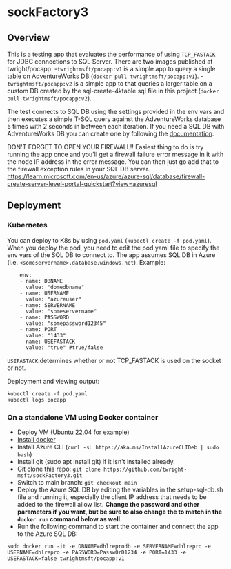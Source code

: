 # sockFactory3

## Overview
This is a testing app that evaluates the performance of using `TCP_FASTACK` for JDBC connections to SQL Server.
There are two images published at twright/pocapp:
-`twrightmsft/pocapp:v1` is a simple app to query a single table on AdventureWorks DB (`docker pull twrightmsft/pocapp:v1`).
-`twrightmsft/pocapp:v2` is a simple app to that queries a larger table on a custom DB created by the sql-create-4ktable.sql file in this project (`docker pull twrightmsft/pocapp:v2`).

The test connects to SQL DB using the settings provided in the env vars and then executes a simple T-SQL query against the AdventureWorks database 5 times with 2 seconds in between each iteration.
If you need a SQL DB with AdventureWorks DB you can create one by following the [documentation](https://learn.microsoft.com/en-us/azure/azure-sql/database/scripts/create-and-configure-database-cli?view=azuresql#run-the-script).

DON'T FORGET TO OPEN YOUR FIREWALL!!  Easiest thing to do is try running the app once and you'll get a firewall failure error message in it with the node IP address in the error message. You can then just go add that to the firewall exception rules in your SQL DB server.  https://learn.microsoft.com/en-us/azure/azure-sql/database/firewall-create-server-level-portal-quickstart?view=azuresql

## Deployment

### Kubernetes

You can deploy to K8s by using `pod.yaml` (`kubectl create -f pod.yaml`).
When you deploy the pod, you need to edit the pod.yaml file to specify the env vars of the SQL DB to connect to.  The app assumes SQL DB in Azure (i.e. `<someservername>.database.windows.net`).
Example:

```terminal
    env:
    - name: DBNAME
      value: "domedbname"
    - name: USERNAME
      value: "azureuser"
    - name: SERVERNAME
      value: "someservername"
    - name: PASSWORD
      value: "somepassword12345"
    - name: PORT
      value: "1433"
    - name: USEFASTACK
      value: "true" #true/false
```

`USEFASTACK` determines whether or not TCP_FASTACK is used on the socket or not.

Deployment and viewing output:

```terminal
kubectl create -f pod.yaml
kubectl logs pocapp
```

### On a standalone VM using Docker container

* Deploy VM (Ubuntu 22.04 for example)
* [Install docker](https://docs.docker.com/engine/install/ubuntu/#install-using-the-repository)
* Install Azure CLI (`curl -sL https://aka.ms/InstallAzureCLIDeb | sudo bash`)
* Install git (sudo apt install git) if it isn't installed already.
* Git clone this repo: `git clone https://github.com/twright-msft/sockFactory3.git`
* Switch to main branch: `git checkout main`
* Deploy the Azure SQL DB by editing the variables in the setup-sql-db.sh file and running it, especially the client IP address that needs to be added to the firewall allow list. **Change the password and other parameters if you want, but be sure to also change the to match in the `docker run` command below as well.**
 * Run the following command to start the container and connect the app to the Azure SQL DB:

```terminal
sudo docker run -it -e DBNAME=dhlreprodb -e SERVERNAME=dhlrepro -e USERNAME=dhlrepro -e PASSWORD=Passw0rD1234 -e PORT=1433 -e USEFASTACK=false twrightmsft/pocapp:v1
 ```
